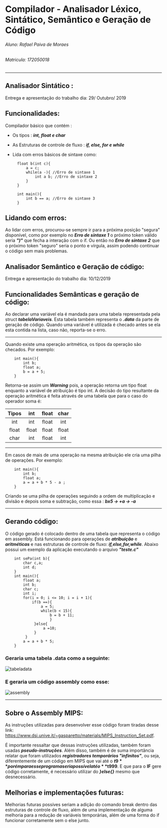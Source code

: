 # Compilador - Analisador Léxico, Sintático, Semântico e Geração de Código

###### Aluno: Rafael Paiva de Moraes
###### Matricula: 172050018
----
## Analisador Sintático : 
Entrega e apresentação do trabalho dia: 29/ Outubro/ 2019

## Funcionalidades:
Compilador básico que contém :
- Os tipos : ***int, float e char***
- As Estruturas de controle de fluxo  : ***if, else, for e while***
- Lida com erros básicos de sintaxe como:



        
        float b(int c){
            a = c;
            while(a -){ //Erro de sintaxe 1
                int a b; //Erro de sintaxe 2
            }
        }
        
        int main(){
            int b == a; //Erro de sintaxe 3
        }


## Lidando com erros:
Ao lidar com erros, procurou-se sempre ir para a próxima posição "segura" disponível, como por exemplo no ***Erro de sintaxe 1***  o próximo token válido seria ***")"*** que fecha a interação com o if. Ou então no ***Erro de sintaxe 2***  que o próximo token "seguro" seria o ponto e vírgula, assim podendo continuar o código sem mais problemas.

## Analisador Semântico e Geração de código: 
Entrega e apresentação do trabalho dia: 10/12/2019

## Funcionalidades Semânticas e geração de código:
Ao declarar uma variável ela é mandada para uma tabela representada pela struct ***tabelaVariaveis***.
Esta tabela também representa o ***.data*** da parte de geração de código.
Quando uma variável é utilizada é checado antes se ela esta contida na lista, caso não, reporta-se o erro.

-----

Quando existe uma operação aritmética, os tipos da operação são checados.
Por exemplo:


        int main(){
            int b;
            float a;
            b = a + 5;
        }

Retorna-se assim um ***Warning*** pois, a operação retorna um tipo float enquanto a variável de atribuição é tipo int.
A decisão do tipo resultante da operação aritmética é feita através de uma tabela que para o caso do operador soma é:

Tipos | int | float | char
:-------: | :------: | :------: | :------:
int     | int | float | int
float    | float | float | float
char    | int | float | int


----

Em casos de mais de uma operação na mesma atribuição ele cria uma pilha de operações.
Por exemplo:


        int main(){
            int b;
            float a;
            a = a + b * 5 - a ;
        }
Criando se uma pilha de operações seguindo a ordem de multiplicação e divisão e depois soma e subtração,
como essa : ***bx5 ->  +a  -> -a***

----
## Gerando código:
O código gerado é colocado dentro de uma tabela que representa o código em assembly.
Está funcionando para operações de ***atribuição*** e ***aritméticas*** e nas estruturas de controle de fluxo: ***if,else,for,while***.
Abaixo possui um exemplo da aplicação executando o arquivo ***"teste.c"***



        int sePa(int b){
            char c,a;
            int d;
        }
        int main(){
            float a;
            int b;
            char c;
            int i;
            for(i = 0; i <= 10; i = i + 1){
                if(b ==){
                    a = 5;
                    while(b < 15){
                        b = b + 11;
                        }
                 }else{
                     a =10;
                 }
             }
            a = a + b * 5;
        }
        
        

### Geraria uma tabela .data como a seguinte:

![tabeladata](https://user-images.githubusercontent.com/50743654/69489391-5092dd80-0e56-11ea-9cf2-f42b43dc4808.png)

### E geraria um código assembly como esse:

![assembly](https://user-images.githubusercontent.com/50743654/69489525-132f4f80-0e58-11ea-88c2-9514a4aaaa14.png)


----
## Sobre o Assembly MIPS:

As instruções utilizadas para desenvolver esse código foram tiradas desse link: 
https://www.dsi.unive.it/~gasparetto/materials/MIPS_Instruction_Set.pdf.

É importante ressaltar que dessas instruções utilizadas, também foram usadas ***pseudo-instruções***.
Além disso, também é de suma importância relatar que foram utilizados ***registradores temporários "infinitos"***,
ou seja, diferentemente de um código em MIPS que vai até o **$t9** porém para esse programa seria possível até o **$t999**.
E que para o **IF** gere código corretamente, é necessário utilizar do ***}else{}*** mesmo que desnecessário.



## Melhorias e implementações futuras:
 Melhorias futuras possíves seriam a adição do comando break dentro das estruturas de controle de fluxo, além de uma implementação de alguma melhoria para a redução de variáveis temporárias, além de uma forma do if funcionar corretamente sem o else junto.
